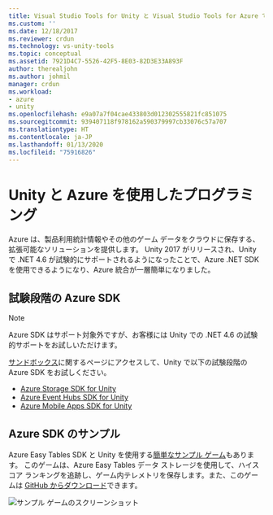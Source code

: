 ```yaml
---
title: Visual Studio Tools for Unity と Visual Studio Tools for Azure でのプログラミング | Microsoft Docs
ms.custom: ''
ms.date: 12/18/2017
ms.reviewer: crdun
ms.technology: vs-unity-tools
ms.topic: conceptual
ms.assetid: 7921D4C7-5526-42F5-8E03-82D3E33A893F
author: therealjohn
ms.author: johmil
manager: crdun
ms.workload:
- azure
- unity
ms.openlocfilehash: e9a07a7f04cae433803d012302555821fc851075
ms.sourcegitcommit: 939407118f978162a590379997cb33076c57a707
ms.translationtype: HT
ms.contentlocale: ja-JP
ms.lasthandoff: 01/13/2020
ms.locfileid: "75916826"
---
```

# <a name="program-with-unity-and-azure"></a>Unity と Azure を使用したプログラミング

Azure は、製品利用統計情報やその他のゲーム データをクラウドに保存する、拡張可能なソリューションを提供します。 Unity 2017 がリリースされ、Unity で .NET 4.6 が試験的にサポートされるようになったことで、Azure .NET SDK を使用できるようになり、Azure 統合が一層簡単になりました。

## <a name="experimental-azure-sdks"></a>試験段階の Azure SDK

> [!NOTE]
> Azure SDK はサポート対象外ですが、お客様には Unity での .NET 4.6 の試験的サポートをお試しいただけます。

[サンドボックス](/sandbox/)に関するページにアクセスして、Unity で以下の試験段階の Azure SDK をお試しください。

* [Azure Storage SDK for Unity](/sandbox/gamedev/unity/azure-storage-unity?wt.mc_id=azgamedev-sandbox-brpeek)
* [Azure Event Hubs SDK for Unity](/sandbox/gamedev/unity/azure-event-hubs-unity?WT.mc_id=azgamedev-sandbox-brpeek)
* [Azure Mobile Apps SDK for Unity](/sandbox/gamedev/unity/azure-mobile-apps-unity?WT.mc_id=azgamedev-sandbox-brpeek)

## <a name="azure-sdk-sample"></a>Azure SDK のサンプル

Azure Easy Tables SDK と Unity を使用する[簡単なサンプル ゲーム](/sandbox/gamedev/unity/samples/azure-mobile-apps-unity-racer)もあります。 このゲームは、Azure Easy Tables データ ストレージを使用して、ハイスコア ランキングを追跡し、ゲーム内テレメトリを保存します。また、このゲームは [GitHub からダウンロード](https://github.com/BrianPeek/AzureSamples-Unity)できます。

![サンプル ゲームのスクリーンショット](media/vstu_azure-test-sample-game-image2.png)
